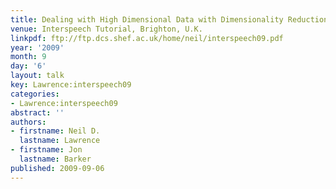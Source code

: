 ```yaml
---
title: Dealing with High Dimensional Data with Dimensionality Reduction
venue: Interspeech Tutorial, Brighton, U.K.
linkpdf: ftp://ftp.dcs.shef.ac.uk/home/neil/interspeech09.pdf
year: '2009'
month: 9
day: '6'
layout: talk
key: Lawrence:interspeech09
categories:
- Lawrence:interspeech09
abstract: ''
authors:
- firstname: Neil D.
  lastname: Lawrence
- firstname: Jon
  lastname: Barker
published: 2009-09-06
---
```

